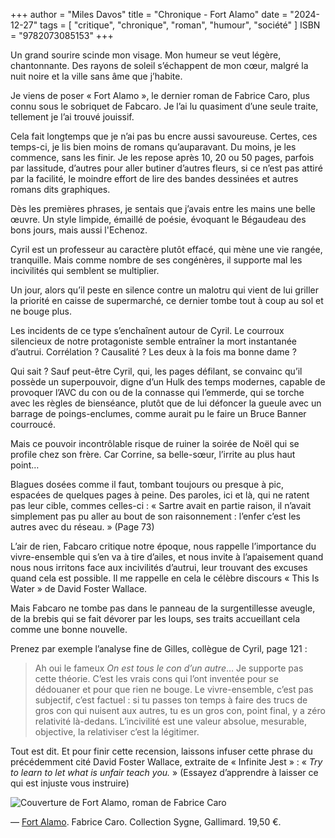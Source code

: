 +++
author = "Miles Davos"
title = "Chronique - Fort Alamo"
date = "2024-12-27"
tags = [
    "critique", "chronique", "roman", "humour", "société"
]
ISBN = "9782073085153"
+++

Un grand sourire scinde mon visage. Mon humeur se veut légère, chantonnante. Des rayons de soleil s’échappent de mon cœur, malgré la nuit noire et la ville sans âme que j’habite.

Je viens de poser « Fort Alamo », le dernier roman de Fabrice Caro, plus connu sous le sobriquet de Fabcaro. Je l’ai lu quasiment d’une seule traite, tellement je l’ai trouvé jouissif.

Cela fait longtemps que je n’ai pas bu encre aussi savoureuse. Certes, ces temps-ci, je lis bien moins de romans qu’auparavant. Du moins, je les commence, sans les finir. Je les repose après 10, 20 ou 50 pages, parfois par lassitude, d’autres pour aller butiner d’autres fleurs, si ce n’est pas attiré par la facilité, le moindre effort de lire des bandes dessinées et autres romans dits graphiques.

Dès les premières phrases, je sentais que j’avais entre les mains une belle œuvre. Un style limpide, émaillé de poésie, évoquant le Bégaudeau des bons jours, mais aussi l'Echenoz.

Cyril est un professeur au caractère plutôt effacé, qui mène une vie rangée, tranquille. Mais comme nombre de ses congénères, il supporte mal les incivilités qui semblent se multiplier.

Un jour, alors qu’il peste en silence contre un malotru qui vient de lui griller la priorité en caisse de supermarché, ce dernier tombe tout à coup au sol et ne bouge plus.

Les incidents de ce type s’enchaînent autour de Cyril. Le courroux silencieux de notre protagoniste semble entraîner la mort instantanée d’autrui. Corrélation ? Causalité ? Les deux à la fois ma bonne dame ?

Qui sait ? Sauf peut-être Cyril, qui, les pages défilant, se convainc qu’il possède un superpouvoir, digne d’un Hulk des temps modernes, capable de provoquer l’AVC du con ou de la connasse qui l’emmerde, qui se torche avec les règles de bienséance, plutôt que de lui défoncer la gueule avec un barrage de poings-enclumes, comme aurait pu le faire un Bruce Banner courroucé.

Mais ce pouvoir incontrôlable risque de ruiner la soirée de Noël qui se profile chez son frère. Car Corrine, sa belle-sœur, l’irrite au plus haut point…

Blagues dosées comme il faut, tombant toujours ou presque à pic, espacées de quelques pages à peine. Des paroles, ici et là, qui ne ratent pas leur cible, commes celles-ci : « Sartre avait en partie raison, il n’avait simplement pas pu aller au bout de son raisonnement : l’enfer c’est les autres avec du réseau. » (Page 73)

L’air de rien, Fabcaro critique notre époque, nous rappelle l’importance du vivre-ensemble qui s’en va à tire d’ailes, et nous invite à l’apaisement quand nous nous irritons face aux incivilités d’autrui, leur trouvant des excuses quand cela est possible. Il me rappelle en cela le célèbre discours « This Is Water » de David Foster Wallace.

Mais Fabcaro ne tombe pas dans le panneau de la surgentillesse aveugle, de la brebis qui se fait dévorer par les loups, ses traits accueillant cela comme une bonne nouvelle.

Prenez par exemple l’analyse fine de Gilles, collègue de Cyril, page 121 :

> Ah oui le fameux *On est tous le con d’un autre*… Je supporte pas cette théorie. C’est les vrais cons qui l’ont inventée pour se dédouaner et pour que rien ne bouge. Le vivre-ensemble, c’est pas subjectif, c’est factuel : si tu passes ton temps à faire des trucs de gros con qui nuisent aux autres, tu es un gros con, point final, y a zéro relativité là-dedans. L’incivilité est une valeur absolue, mesurable, objective, la relativiser c’est la légitimer.

Tout est dit. Et pour finir cette recension, laissons infuser cette phrase du précédemment cité David Foster Wallace, extraite de « Infinite Jest » : « *Try to learn to let what is unfair teach you.* » (Essayez d’apprendre à laisser ce qui est injuste vous instruire)

![Couverture de Fort Alamo, roman de Fabrice Caro](/images/fort-alamo.jpeg)

—
[Fort Alamo](https://www.gallimard.fr/catalogue/fort-alamo/9782073085153). Fabrice Caro. Collection Sygne, Gallimard. 19,50 €.
